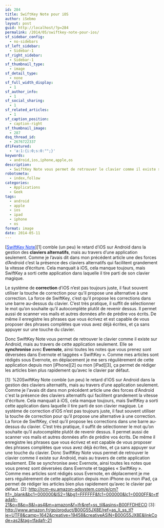 ```yaml
---
id: 284
title: SwiftKey Note pour iOS
author: iSebmo
layout: post
guid: http://localhost/?p=284
permalink: /2014/05/swiftkey-note-pour-ios/
sf_sidebar_config:
  - no-sidebars
sf_left_sidebar:
  - Sidebar-1
sf_right_sidebar:
  - Sidebar-1
sf_thumbnail_type:
  - image
sf_detail_type:
  - none
sf_full_width_display:
  - 1
sf_author_info:
  - 1
sf_social_sharing:
  - 1
sf_related_articles:
  - 1
sf_caption_position:
  - caption-right
sf_thumbnail_image:
  - 287
dsq_thread_id:
  - 2676722337
dfiFeatured:
  - 'a:1:{i:0;s:0:"";}'
keywords:
  - android,ios,iphone,apple,os
description:
  - SwiftKey Note vous permet de retrouver le clavier comme il existe sur Android
robotsmeta:
  - index,follow
categories:
  - Applications
  - Geek
tags:
  - android
  - apple
  - ios
  - ipad
  - iphone
  - os
format: image
date: 2014-05-11
---
```

[<span style="color: #042eee;"><span style="text-decoration: underline;">SwiftKey Note</span></span>][1] comble (un peu) le retard d’iOS sur Android dans la gestion des **claviers alternatifs**, mais au travers d’une application seulement. Comme je l&rsquo;avais dit dans mon précédent article une des forces d&rsquo;Android c&rsquo;est la présence des claviers alternatifs qui facilitent grandement la vitesse d&rsquo;écriture. Cela manquait à iOS, cela manque toujours, mais SwiftKey a sorti cette application dans laquelle il tire parti de son clavier magique.

Le système de **correction** d’iOS n’est pas toujours juste, il faut souvent utiliser la touche de correction pour qu’il propose une alternative à une correction. La force de SwiftKey, c’est qu’il propose les corrections dans une barre au-dessus du clavier. C’est très pratique, il suffit de sélectionner le mot qu’on souhaite qu’il autocomplète plutôt de revenir dessus. Il permet aussi de scanner vos mails et autres données afin de prédire vos écrits. De même il enregistre les phrases que vous écrivez et est capable de vous proposer des phrases complètes que vous avez déjà écrites, et ça sans appuyer sur une touche du clavier.

Donc SwiftKey Note vous permet de retrouver le clavier comme il existe sur Android, mais au travers de cette application seulement. Elle se **synchronise** avec **Evernote**, ainsi toutes les notes que vous prenez sont déversées dans Evernote et taggées « SwiftKey ». Comme mes articles sont rédigés sous Evernote, en déplacement je me sers régulièrement de cette application depuis mon [iPhone][2] ou mon [iPad][3], ça permet de rédiger les articles bien plus rapidement qu’avec le clavier par défaut.

 [1]: %20SwiftKey Note comble (un peu) le retard d’iOS sur Android dans la gestion des claviers alternatifs, mais au travers d’une application seulement. Comme je l'avais dit dans mon précédent article une des forces d'Android c'est la présence des claviers alternatifs qui facilitent grandement la vitesse d'écriture. Cela manquait à iOS, cela manque toujours, mais SwiftKey a sorti cette application dans laquelle il tire parti de son clavier magique.  Le système de correction d’iOS n’est pas toujours juste, il faut souvent utiliser la touche de correction pour qu’il propose une alternative à une correction. La force de SwiftKey, c’est qu’il propose les corrections dans une barre au-dessus du clavier. C’est très pratique, il suffit de sélectionner le mot qu’on souhaite qu’il autocomplète plutôt de revenir dessus. Il permet aussi de scanner vos mails et autres données afin de prédire vos écrits. De même il enregistre les phrases que vous écrivez et est capable de vous proposer des phrases complètes que vous avez déjà écrites, et ça sans appuyer sur une touche du clavier.  Donc SwiftKey Note vous permet de retrouver le clavier comme il existe sur Android, mais au travers de cette application seulement. Elle se synchronise avec Evernote, ainsi toutes les notes que vous prenez sont déversées dans Evernote et taggées « SwiftKey ». Comme mes articles sont rédigés sous Evernote, en déplacement je me sers régulièrement de cette application depuis mon iPhone ou mon iPad, ça permet de rédiger les articles bien plus rapidement qu’avec le clavier par défaut.
 [2]: http://rcm-eu.amazon-adsystem.com/e/cm?lt1=_blank&bc1=000000&IS2=1&bg1=FFFFFF&fc1=000000&lc1=0000FF&t=tfadafr-21&o=8&p=8&l=as4&m=amazon&f=ifr&ref=ss_til&asins=B00FFDHECO
 [3]: http://www.amazon.fr/gp/product/B00G55JX8E/ref=as_li_ss_tl?ie=UTF8&camp=1642&creative=19458&creativeASIN=B00G55JX8E&linkCode=as2&tag=tfadafr-21